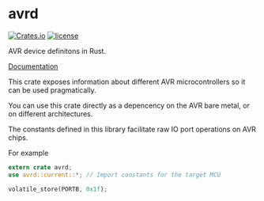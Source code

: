 # avrd

[![Crates.io](https://img.shields.io/crates/v/avrd.svg)](https://crates.io/crates/avrd)
[![license](https://img.shields.io/github/license/avr-rust/avrd.svg)]()

AVR device definitons in Rust.

[Documentation](https://docs.rs/avrd)

This crate exposes information about different AVR microcontrollers so it can be used pragmatically.

You can use this crate directly as a depencency on the AVR bare metal, or on
different architectures.

The constants defined in this library facilitate raw IO port operations on AVR chips.

For example

```rust
extern crate avrd;
use avrd::current::*; // Import constants for the target MCU

volatile_store(PORTB, 0x1f);
```

